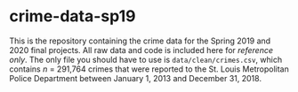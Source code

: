 # crime-data-sp19

This is the repository containing the crime data for the Spring 2019 and 2020 final projects. All raw data and code is included here for *reference only*. The only file you should have to use is `data/clean/crimes.csv`, which contains *n* = 291,764 crimes that were reported to the St. Louis Metropolitan Police Department between January 1, 2013 and December 31, 2018. 
